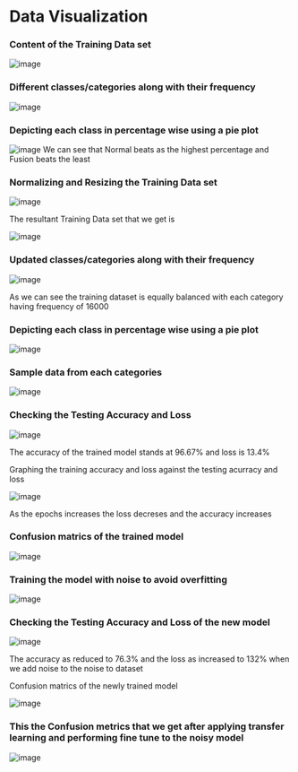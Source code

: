 # Data Visualization #

### Content of the Training Data set ###

![image](https://user-images.githubusercontent.com/83596240/183436392-f412bd71-0330-4bc5-bcde-41f78583a959.png)

### Different classes/categories along with their frequency ###

![image](https://user-images.githubusercontent.com/83596240/183436723-a8930a81-472e-4cf6-81ee-136cc47db7c8.png)

### Depicting each class in percentage wise using a pie plot ###

![image](https://user-images.githubusercontent.com/83596240/183436966-228c24f1-6e79-4a64-ba47-8aadba9c8c24.png)
We can see that Normal beats as the highest percentage and Fusion beats the least

### Normalizing and Resizing the Training Data set ###

![image](https://user-images.githubusercontent.com/83596240/183437696-c1d54039-6043-4e74-a344-92d872eedadc.png)

The resultant Training Data set that we get is

![image](https://user-images.githubusercontent.com/83596240/183437918-93bcb404-d275-4cff-8deb-12cd9eacb38c.png)

### Updated classes/categories along with their frequency ###

![image](https://user-images.githubusercontent.com/83596240/183438062-ac62948e-fd33-4662-b8f3-4860bdfa9576.png)

As we can see the training dataset is equally balanced with each category having frequency of 16000

### Depicting each class in percentage wise using a pie plot ###

![image](https://user-images.githubusercontent.com/83596240/183438173-e9899fa1-f644-4f1d-852a-2190d20e50d8.png)

### Sample data from each categories ###

![image](https://user-images.githubusercontent.com/83596240/183438386-e32a0d44-788f-4ce1-819d-5666c39df86f.png)

### Checking the Testing Accuracy and Loss ###

![image](https://user-images.githubusercontent.com/83596240/183439120-d751e678-a494-4ac5-ad38-89bd42c65665.png)

The accuracy of the trained model stands at 96.67% and loss is 13.4%

Graphing the training accuracy and loss against the testing acurracy and loss

![image](https://user-images.githubusercontent.com/83596240/183438969-d446f376-582a-4283-a67d-2e7f71ececc6.png)

As the epochs increases the loss decreses and the accuracy increases

### Confusion matrics of the trained model ###

![image](https://user-images.githubusercontent.com/83596240/183439764-f22613f0-68d8-4153-a5ed-85a3db911727.png)

### Training the model with noise to avoid overfitting ###

![image](https://user-images.githubusercontent.com/83596240/183439990-49f9aa6b-b425-432d-b371-9e192fd4a7fa.png)

### Checking the Testing Accuracy and Loss of the new model ###

![image](https://user-images.githubusercontent.com/83596240/183440057-23200f9e-c8c8-49a2-b397-1409695a2d74.png)

The accuracy as reduced to 76.3% and the loss as increased to 132% when we add noise to the noise to dataset

Confusion matrics of the newly trained model

![image](https://user-images.githubusercontent.com/83596240/183440297-ebee69b5-82bd-4ff8-80fe-302b955d9f1a.png)

### This the Confusion metrics that we get after applying transfer learning and performing fine tune to the noisy model ###

![image](https://user-images.githubusercontent.com/83596240/183440719-34265311-faea-46c7-9759-dc38fdf1f345.png)

